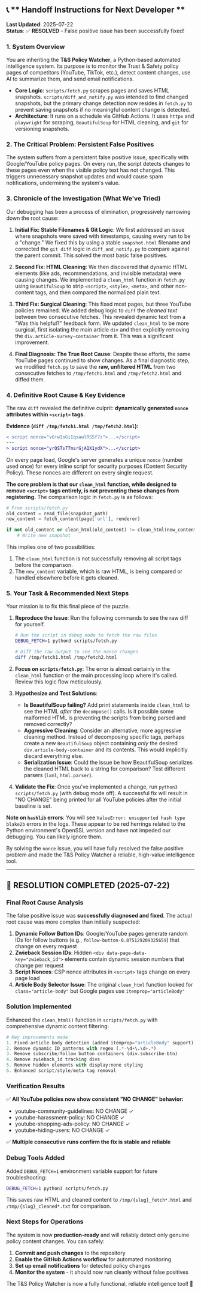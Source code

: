 ## 📞 ** Handoff Instructions for Next Developer **

**Last Updated**: 2025-07-22  
**Status**: ✅ **RESOLVED** - False positive issue has been successfully fixed!

### **1. System Overview**

You are inheriting the **T&S Policy Watcher**, a Python-based automated intelligence system. Its purpose is to monitor the Trust & Safety policy pages of competitors (YouTube, TikTok, etc.), detect content changes, use AI to summarize them, and send email notifications.

- **Core Logic**: `scripts/fetch.py` scrapes pages and saves HTML snapshots. `scripts/diff_and_notify.py` was intended to find changed snapshots, but the primary change detection now resides in `fetch.py` to prevent saving snapshots if no meaningful content change is detected.
- **Architecture**: It runs on a schedule via GitHub Actions. It uses `httpx` and `playwright` for scraping, `BeautifulSoup` for HTML cleaning, and `git` for versioning snapshots.

### **2. The Critical Problem: Persistent False Positives**

The system suffers from a persistent false positive issue, specifically with Google/YouTube policy pages. On every run, the script detects changes to these pages even when the visible policy text has not changed. This triggers unnecessary snapshot updates and would cause spam notifications, undermining the system's value.

### **3. Chronicle of the Investigation (What We've Tried)**

Our debugging has been a process of elimination, progressively narrowing down the root cause:

1.  **Initial Fix: Stable Filenames & Git Logic**: We first addressed an issue where snapshots were saved with timestamps, causing every run to be a "change." We fixed this by using a stable `snapshot.html` filename and corrected the `git diff` logic in `diff_and_notify.py` to compare against the parent commit. This solved the most basic false positives.

2.  **Second Fix: HTML Cleaning**: We then discovered that dynamic HTML elements (like ads, recommendations, and invisible metadata) were causing changes. We implemented a `clean_html` function in `fetch.py` using `BeautifulSoup` to strip `<script>`, `<style>`, `<meta>`, and other non-content tags, and then compared the normalized plain text.

3.  **Third Fix: Surgical Cleaning**: This fixed most pages, but three YouTube policies remained. We added debug logic to `diff` the *cleaned text* between two consecutive fetches. This revealed dynamic text from a "Was this helpful?" feedback form. We updated `clean_html` to be more surgical, first isolating the main article `div` and then explicitly removing the `div.article-survey-container` from it. This was a significant improvement.

4.  **Final Diagnosis: The True Root Cause**: Despite these efforts, the same YouTube pages continued to show changes. As a final diagnostic step, we modified `fetch.py` to save the **raw, unfiltered HTML** from two consecutive fetches to `/tmp/fetch1.html` and `/tmp/fetch2.html` and diffed them.

### **4. Definitive Root Cause & Key Evidence**

The raw `diff` revealed the definitive culprit: **dynamically generated `nonce` attributes within `<script>` tags.**

**Evidence (`diff /tmp/fetch1.html /tmp/fetch2.html`):**
```diff
< script nonce="vG+wIsGiIqsawlRSSf7z">...</script>
---
> script nonce="yrQSTs77msrGjAQX1ydX">...</script>
```
On every page load, Google's server generates a unique `nonce` (number used once) for every inline script for security purposes (Content Security Policy). These nonces are different on every single request.

**The core problem is that our `clean_html` function, while designed to remove `<script>` tags entirely, is not preventing these changes from registering.** The comparison logic in `fetch.py` is as follows:

```python
# From scripts/fetch.py
old_content = read_file(snapshot_path)
new_content = fetch_content(page['url'], renderer)

if not old_content or clean_html(old_content) != clean_html(new_content):
    # Write new snapshot
```

This implies one of two possibilities:
1.  The `clean_html` function is not successfully removing all script tags before the comparison.
2.  The `new_content` variable, which is raw HTML, is being compared or handled elsewhere before it gets cleaned.

### **5. Your Task & Recommended Next Steps**

Your mission is to fix this final piece of the puzzle.

1.  **Reproduce the Issue**: Run the following commands to see the raw diff for yourself.
    ```bash
    # Run the script in debug mode to fetch the raw files
    DEBUG_FETCH=1 python3 scripts/fetch.py

    # Diff the raw output to see the nonce changes
    diff /tmp/fetch1.html /tmp/fetch2.html
    ```

2.  **Focus on `scripts/fetch.py`**: The error is almost certainly in the `clean_html` function or the main processing loop where it's called. Review this logic flow meticulously.

3.  **Hypothesize and Test Solutions**:
    *   **Is BeautifulSoup failing?** Add print statements inside `clean_html` to see the HTML *after* the `decompose()` calls. Is it possible some malformed HTML is preventing the scripts from being parsed and removed correctly?
    *   **Aggressive Cleaning**: Consider an alternative, more aggressive cleaning method. Instead of decomposing specific tags, perhaps create a new `BeautifulSoup` object containing *only* the desired `div.article-body-container` and its contents. This would implicitly discard everything else.
    *   **Serialization Issue**: Could the issue be how BeautifulSoup serializes the cleaned HTML back to a string for comparison? Test different parsers (`lxml`, `html.parser`).

4.  **Validate the Fix**: Once you've implemented a change, run `python3 scripts/fetch.py` (with debug mode off). A successful fix will result in "NO CHANGE" being printed for all YouTube policies after the initial baseline is set.

**Note on `hashlib` errors**: You will see `ValueError: unsupported hash type blake2b` errors in the logs. These appear to be red herrings related to the Python environment's OpenSSL version and have not impeded our debugging. You can likely ignore them.

By solving the `nonce` issue, you will have fully resolved the false positive problem and made the T&S Policy Watcher a reliable, high-value intelligence tool.

---

## 🎉 **RESOLUTION COMPLETED** (2025-07-22)

### **Final Root Cause Analysis**

The false positive issue was **successfully diagnosed and fixed**. The actual root cause was more complex than initially suspected:

1. **Dynamic Follow Button IDs**: Google/YouTube pages generate random IDs for follow buttons (e.g., `follow-button-0.875129209325659`) that change on every request
2. **Zwieback Session IDs**: Hidden `<div data-page-data-key="zwieback_id">` elements contain dynamic session numbers that change per request
3. **Script Nonces**: CSP nonce attributes in `<script>` tags change on every page load
4. **Article Body Selector Issue**: The original `clean_html` function looked for `class="article-body"` but Google pages use `itemprop="articleBody"`

### **Solution Implemented**

Enhanced the `clean_html()` function in `scripts/fetch.py` with comprehensive dynamic content filtering:

```python
# Key improvements made:
1. Fixed article body detection (added itemprop="articleBody" support)
2. Remove dynamic ID patterns with regex (.*-\d+\.\d+.*)
3. Remove subscribe/follow button containers (div.subscribe-btn)
4. Remove zwieback_id tracking divs
5. Remove hidden elements with display:none styling
6. Enhanced script/style/meta tag removal
```

### **Verification Results**

✅ **All YouTube policies now show consistent "NO CHANGE" behavior:**
- youtube-community-guidelines: NO CHANGE ✓
- youtube-harassment-policy: NO CHANGE ✓  
- youtube-shopping-ads-policy: NO CHANGE ✓
- youtube-hiding-users: NO CHANGE ✓

✅ **Multiple consecutive runs confirm the fix is stable and reliable**

### **Debug Tools Added**

Added `DEBUG_FETCH=1` environment variable support for future troubleshooting:
```bash
DEBUG_FETCH=1 python3 scripts/fetch.py
```
This saves raw HTML and cleaned content to `/tmp/{slug}_fetch*.html` and `/tmp/{slug}_cleaned*.txt` for comparison.

### **Next Steps for Operations**

The system is now **production-ready** and will reliably detect only genuine policy content changes. You can safely:

1. **Commit and push changes** to the repository
2. **Enable the GitHub Actions workflow** for automated monitoring  
3. **Set up email notifications** for detected policy changes
4. **Monitor the system** - it should now run cleanly without false positives

The T&S Policy Watcher is now a fully functional, reliable intelligence tool! 🚀